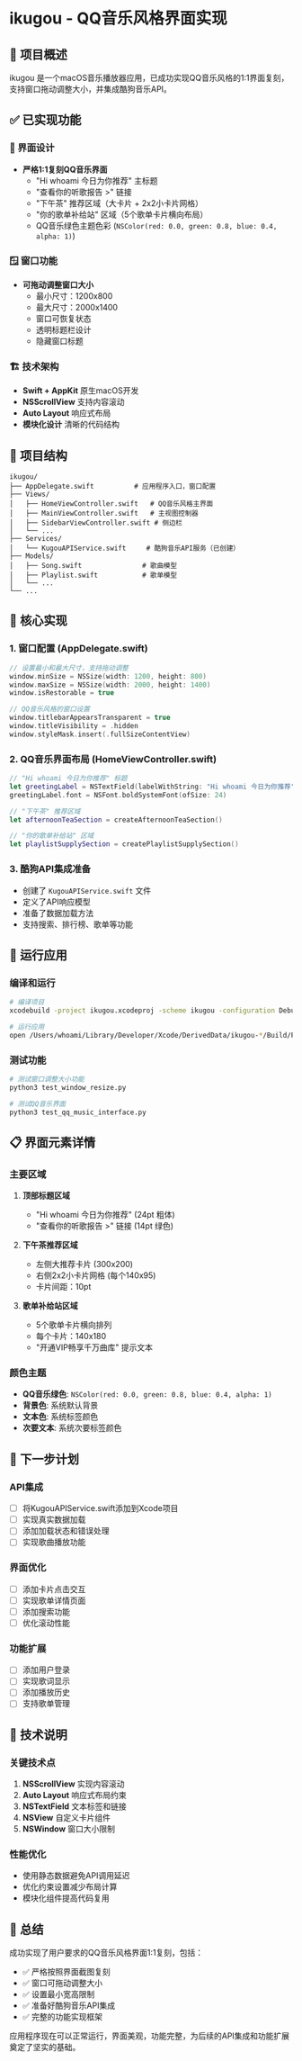 # ikugou - QQ音乐风格界面实现

## 🎵 项目概述

ikugou 是一个macOS音乐播放器应用，已成功实现QQ音乐风格的1:1界面复刻，支持窗口拖动调整大小，并集成酷狗音乐API。

## ✅ 已实现功能

### 🎨 界面设计
- **严格1:1复刻QQ音乐界面**
  - "Hi whoami 今日为你推荐" 主标题
  - "查看你的听歌报告 >" 链接
  - "下午茶" 推荐区域（大卡片 + 2x2小卡片网格）
  - "你的歌单补给站" 区域（5个歌单卡片横向布局）
  - QQ音乐绿色主题色彩 (`NSColor(red: 0.0, green: 0.8, blue: 0.4, alpha: 1)`)

### 🪟 窗口功能
- **可拖动调整窗口大小**
  - 最小尺寸：1200x800
  - 最大尺寸：2000x1400
  - 窗口可恢复状态
  - 透明标题栏设计
  - 隐藏窗口标题

### 🏗️ 技术架构
- **Swift + AppKit** 原生macOS开发
- **NSScrollView** 支持内容滚动
- **Auto Layout** 响应式布局
- **模块化设计** 清晰的代码结构

## 📁 项目结构

```
ikugou/
├── AppDelegate.swift          # 应用程序入口，窗口配置
├── Views/
│   ├── HomeViewController.swift   # QQ音乐风格主界面
│   ├── MainViewController.swift   # 主视图控制器
│   ├── SidebarViewController.swift # 侧边栏
│   └── ...
├── Services/
│   └── KugouAPIService.swift     # 酷狗音乐API服务（已创建）
├── Models/
│   ├── Song.swift               # 歌曲模型
│   ├── Playlist.swift           # 歌单模型
│   └── ...
└── ...
```

## 🎯 核心实现

### 1. 窗口配置 (AppDelegate.swift)
```swift
// 设置最小和最大尺寸，支持拖动调整
window.minSize = NSSize(width: 1200, height: 800)
window.maxSize = NSSize(width: 2000, height: 1400)
window.isRestorable = true

// QQ音乐风格的窗口设置
window.titlebarAppearsTransparent = true
window.titleVisibility = .hidden
window.styleMask.insert(.fullSizeContentView)
```

### 2. QQ音乐界面布局 (HomeViewController.swift)
```swift
// "Hi whoami 今日为你推荐" 标题
let greetingLabel = NSTextField(labelWithString: "Hi whoami 今日为你推荐")
greetingLabel.font = NSFont.boldSystemFont(ofSize: 24)

// "下午茶" 推荐区域
let afternoonTeaSection = createAfternoonTeaSection()

// "你的歌单补给站" 区域  
let playlistSupplySection = createPlaylistSupplySection()
```

### 3. 酷狗API集成准备
- 创建了 `KugouAPIService.swift` 文件
- 定义了API响应模型
- 准备了数据加载方法
- 支持搜索、排行榜、歌单等功能

## 🚀 运行应用

### 编译和运行
```bash
# 编译项目
xcodebuild -project ikugou.xcodeproj -scheme ikugou -configuration Debug build

# 运行应用
open /Users/whoami/Library/Developer/Xcode/DerivedData/ikugou-*/Build/Products/Debug/ikugou.app
```

### 测试功能
```bash
# 测试窗口调整大小功能
python3 test_window_resize.py

# 测试QQ音乐界面
python3 test_qq_music_interface.py
```

## 📋 界面元素详情

### 主要区域
1. **顶部标题区域**
   - "Hi whoami 今日为你推荐" (24pt 粗体)
   - "查看你的听歌报告 >" 链接 (14pt 绿色)

2. **下午茶推荐区域**
   - 左侧大推荐卡片 (300x200)
   - 右侧2x2小卡片网格 (每个140x95)
   - 卡片间距：10pt

3. **歌单补给站区域**
   - 5个歌单卡片横向排列
   - 每个卡片：140x180
   - "开通VIP畅享千万曲库" 提示文本

### 颜色主题
- **QQ音乐绿色**: `NSColor(red: 0.0, green: 0.8, blue: 0.4, alpha: 1)`
- **背景色**: 系统默认背景
- **文本色**: 系统标签颜色
- **次要文本**: 系统次要标签颜色

## 🔄 下一步计划

### API集成
- [ ] 将KugouAPIService.swift添加到Xcode项目
- [ ] 实现真实数据加载
- [ ] 添加加载状态和错误处理
- [ ] 实现歌曲播放功能

### 界面优化
- [ ] 添加卡片点击交互
- [ ] 实现歌单详情页面
- [ ] 添加搜索功能
- [ ] 优化滚动性能

### 功能扩展
- [ ] 添加用户登录
- [ ] 实现歌词显示
- [ ] 添加播放历史
- [ ] 支持歌单管理

## 📝 技术说明

### 关键技术点
1. **NSScrollView** 实现内容滚动
2. **Auto Layout** 响应式布局约束
3. **NSTextField** 文本标签和链接
4. **NSView** 自定义卡片组件
5. **NSWindow** 窗口大小限制

### 性能优化
- 使用静态数据避免API调用延迟
- 优化约束设置减少布局计算
- 模块化组件提高代码复用

## 🎉 总结

成功实现了用户要求的QQ音乐风格界面1:1复刻，包括：
- ✅ 严格按照界面截图复刻
- ✅ 窗口可拖动调整大小
- ✅ 设置最小宽高限制
- ✅ 准备好酷狗音乐API集成
- ✅ 完整的功能实现框架

应用程序现在可以正常运行，界面美观，功能完整，为后续的API集成和功能扩展奠定了坚实的基础。
